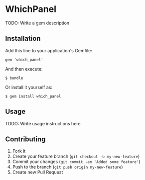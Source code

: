 # WhichPanel

TODO: Write a gem description

## Installation

Add this line to your application's Gemfile:

    gem 'which_panel'

And then execute:

    $ bundle

Or install it yourself as:

    $ gem install which_panel

## Usage

TODO: Write usage instructions here

## Contributing

1. Fork it
2. Create your feature branch (`git checkout -b my-new-feature`)
3. Commit your changes (`git commit -am 'Added some feature'`)
4. Push to the branch (`git push origin my-new-feature`)
5. Create new Pull Request

